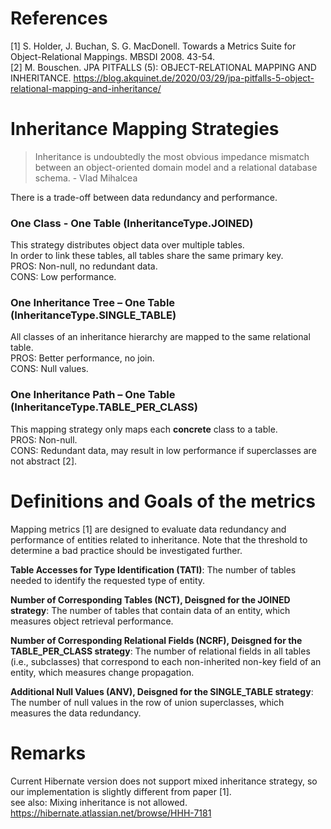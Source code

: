 # References
[1] S. Holder, J. Buchan, S. G. MacDonell. Towards a Metrics Suite for Object-Relational Mappings. MBSDI 2008. 43-54.     
[2] M. Bouschen. JPA PITFALLS (5): OBJECT-RELATIONAL MAPPING AND INHERITANCE. https://blog.akquinet.de/2020/03/29/jpa-pitfalls-5-object-relational-mapping-and-inheritance/

# Inheritance Mapping Strategies
>Inheritance is undoubtedly the most obvious impedance mismatch between an object-oriented domain model and a relational database schema.   - Vlad Mihalcea

There is a trade-off between data redundancy and performance. 

   ### One Class - One Table (InheritanceType.JOINED)
This strategy distributes object data over multiple tables.    
In order to link these tables, all tables share the same primary key.    
PROS: Non-null, no redundant data.    
CONS: Low performance.    


   ### One Inheritance Tree – One Table (InheritanceType.SINGLE_TABLE)
All classes of an inheritance hierarchy are mapped to the same relational table.      
PROS: Better performance, no join.      
CONS: Null values.     

   ### One Inheritance Path – One Table (InheritanceType.TABLE_PER_CLASS)
This mapping strategy only maps each **concrete** class to a table.    
PROS: Non-null.    
CONS: Redundant data, may result in low performance if superclasses are not abstract [2].     

# Definitions and Goals of the metrics  
Mapping metrics [1] are designed to evaluate data redundancy and performance of entities related to inheritance. Note that the threshold to determine a bad practice should be investigated further.      

**Table Accesses for Type Identification (TATI)**: The number of tables needed to identify the requested type of entity.    

**Number of Corresponding Tables (NCT), Deisgned for the JOINED strategy**: The number of tables that contain data of an entity, which measures object retrieval performance.

**Number of Corresponding Relational Fields (NCRF), Deisgned for the TABLE_PER_CLASS strategy**: The number of relational fields in all tables (i.e., subclasses)  that correspond to each non-inherited non-key field of an entity, which measures change propagation.

**Additional Null Values (ANV), Deisgned for the SINGLE_TABLE strategy**: The number of null values in the row of union superclasses, which measures the data redundancy.

# Remarks

Current Hibernate version does not support mixed inheritance strategy, so our implementation is slightly different from paper [1].      
see also: Mixing inheritance is not allowed. https://hibernate.atlassian.net/browse/HHH-7181